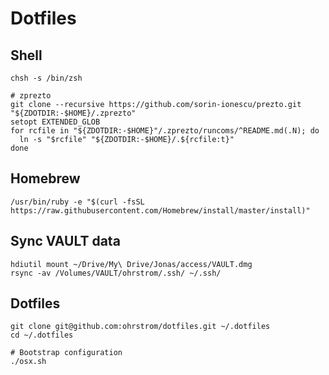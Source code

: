 # Dotfiles



## Shell

    chsh -s /bin/zsh

    # zprezto
    git clone --recursive https://github.com/sorin-ionescu/prezto.git "${ZDOTDIR:-$HOME}/.zprezto"
    setopt EXTENDED_GLOB
    for rcfile in "${ZDOTDIR:-$HOME}"/.zprezto/runcoms/^README.md(.N); do
      ln -s "$rcfile" "${ZDOTDIR:-$HOME}/.${rcfile:t}"
    done



## Homebrew

    /usr/bin/ruby -e "$(curl -fsSL https://raw.githubusercontent.com/Homebrew/install/master/install)"

## Sync VAULT data

    hdiutil mount ~/Drive/My\ Drive/Jonas/access/VAULT.dmg
    rsync -av /Volumes/VAULT/ohrstrom/.ssh/ ~/.ssh/



## Dotfiles

    git clone git@github.com:ohrstrom/dotfiles.git ~/.dotfiles
    cd ~/.dotfiles

    # Bootstrap configuration
    ./osx.sh
    


